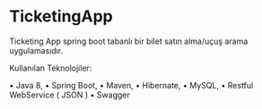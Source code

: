 # TicketingApp

Ticketing App spring boot tabanlı bir bilet satın alma/uçuş arama uygulamasıdır.


Kullanılan Teknolojiler:

•	Java 8,
•	Spring Boot,
•	Maven,
•	Hibernate,
•	MySQL,
•	Restful WebService ( JSON )
•	Swagger




